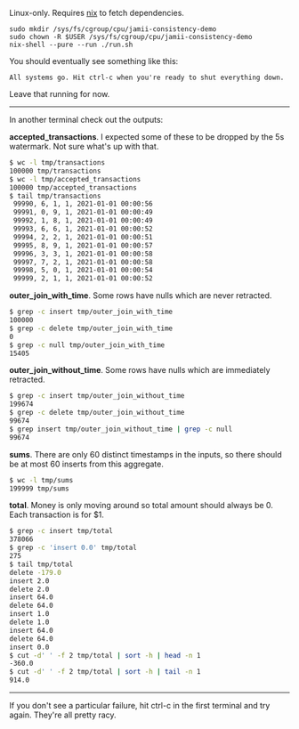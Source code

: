 Linux-only. Requires [nix](https://nixos.org/) to fetch dependencies.

```
sudo mkdir /sys/fs/cgroup/cpu/jamii-consistency-demo
sudo chown -R $USER /sys/fs/cgroup/cpu/jamii-consistency-demo
nix-shell --pure --run ./run.sh
```

You should eventually see something like this:

```
All systems go. Hit ctrl-c when you're ready to shut everything down.
```

Leave that running for now.

---

In another terminal check out the outputs:

__accepted_transactions__. I expected some of these to be dropped by the 5s watermark. Not sure what's up with that.

``` bash
$ wc -l tmp/transactions
100000 tmp/transactions
$ wc -l tmp/accepted_transactions
100000 tmp/accepted_transactions
$ tail tmp/transactions
 99990, 6, 1, 1, 2021-01-01 00:00:56
 99991, 0, 9, 1, 2021-01-01 00:00:49
 99992, 1, 8, 1, 2021-01-01 00:00:49
 99993, 6, 6, 1, 2021-01-01 00:00:52
 99994, 2, 2, 1, 2021-01-01 00:00:51
 99995, 8, 9, 1, 2021-01-01 00:00:57
 99996, 3, 3, 1, 2021-01-01 00:00:58
 99997, 7, 2, 1, 2021-01-01 00:00:58
 99998, 5, 0, 1, 2021-01-01 00:00:54
 99999, 2, 1, 1, 2021-01-01 00:00:52
```

__outer_join_with_time__. Some rows have nulls which are never retracted.

``` bash
$ grep -c insert tmp/outer_join_with_time
100000
$ grep -c delete tmp/outer_join_with_time
0
$ grep -c null tmp/outer_join_with_time
15405
```

__outer_join_without_time__. Some rows have nulls which are immediately retracted.

``` bash
$ grep -c insert tmp/outer_join_without_time
199674
$ grep -c delete tmp/outer_join_without_time
99674
$ grep insert tmp/outer_join_without_time | grep -c null
99674
```

__sums__. There are only 60 distinct timestamps in the inputs, so there should be at most 60 inserts from this aggregate.

``` bash
$ wc -l tmp/sums
199999 tmp/sums
```

__total__. Money is only moving around so total amount should always be 0. Each transaction is for $1. 

``` bash
$ grep -c insert tmp/total
378066
$ grep -c 'insert 0.0' tmp/total
275
$ tail tmp/total
delete -179.0
insert 2.0
delete 2.0
insert 64.0
delete 64.0
insert 1.0
delete 1.0
insert 64.0
delete 64.0
insert 0.0
$ cut -d' ' -f 2 tmp/total | sort -h | head -n 1
-360.0
$ cut -d' ' -f 2 tmp/total | sort -h | tail -n 1
914.0
```

---

If you don't see a particular failure, hit ctrl-c in the first terminal and try again. They're all pretty racy.
